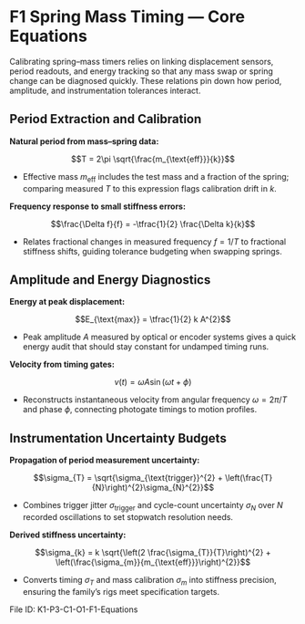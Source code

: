 # F1 Spring Mass Timing — Core Equations

Calibrating spring–mass timers relies on linking displacement sensors, period readouts, and energy tracking so that any mass swap or spring change can be diagnosed quickly. These relations pin down how period, amplitude, and instrumentation tolerances interact.

## Period Extraction and Calibration
**Natural period from mass–spring data:**

$$T = 2\pi \sqrt{\frac{m_{\text{eff}}}{k}}$$

- Effective mass $m_{\text{eff}}$ includes the test mass and a fraction of the spring; comparing measured $T$ to this expression flags calibration drift in $k$.

**Frequency response to small stiffness errors:**

$$\frac{\Delta f}{f} = -\tfrac{1}{2} \frac{\Delta k}{k}$$

- Relates fractional changes in measured frequency $f = 1/T$ to fractional stiffness shifts, guiding tolerance budgeting when swapping springs.

## Amplitude and Energy Diagnostics
**Energy at peak displacement:**

$$E_{\text{max}} = \tfrac{1}{2} k A^{2}$$

- Peak amplitude $A$ measured by optical or encoder systems gives a quick energy audit that should stay constant for undamped timing runs.

**Velocity from timing gates:**

$$v(t) = \omega A \sin(\omega t + \phi)$$

- Reconstructs instantaneous velocity from angular frequency $\omega = 2\pi/T$ and phase $\phi$, connecting photogate timings to motion profiles.

## Instrumentation Uncertainty Budgets
**Propagation of period measurement uncertainty:**

$$\sigma_{T} = \sqrt{\sigma_{\text{trigger}}^{2} + \left(\frac{T}{N}\right)^{2}\sigma_{N}^{2}}$$

- Combines trigger jitter $\sigma_{\text{trigger}}$ and cycle-count uncertainty $\sigma_{N}$ over $N$ recorded oscillations to set stopwatch resolution needs.

**Derived stiffness uncertainty:**

$$\sigma_{k} = k \sqrt{\left(2 \frac{\sigma_{T}}{T}\right)^{2} + \left(\frac{\sigma_{m}}{m_{\text{eff}}}\right)^{2}}$$

- Converts timing $\sigma_{T}$ and mass calibration $\sigma_{m}$ into stiffness precision, ensuring the family’s rigs meet specification targets.

File ID: K1-P3-C1-O1-F1-Equations
